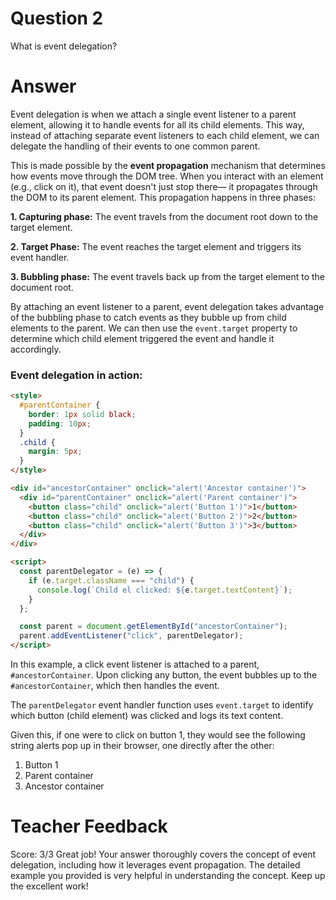 # Question 2

What is event delegation?

# Answer

Event delegation is when we attach a single event listener to a parent element, allowing it to handle events for all its child elements. This way, instead of attaching separate event listeners to each child element, we can delegate the handling of their events to one common parent.

This is made possible by the **event propagation** mechanism that determines how events move through the DOM tree. When you interact with an element (e.g., click on it), that event doesn't just stop there— it propagates through the DOM to its parent element. This propagation happens in three phases:

**1. Capturing phase:** The event travels from the document root down to the target element.

**2. Target Phase:** The event reaches the target element and triggers its event handler.

**3. Bubbling phase:** The event travels back up from the target element to the document root.

By attaching an event listener to a parent, event delegation takes advantage of the bubbling phase to catch events as they bubble up from child elements to the parent. We can then use the `event.target` property to determine which child element triggered the event and handle it accordingly.

### Event delegation in action:

```html
<style>
  #parentContainer {
    border: 1px solid black;
    padding: 10px;
  }
  .child {
    margin: 5px;
  }
</style>

<div id="ancestorContainer" onclick="alert('Ancestor container')">
  <div id="parentContainer" onclick="alert('Parent container')">
    <button class="child" onclick="alert('Button 1')">1</button>
    <button class="child" onclick="alert('Button 2')">2</button>
    <button class="child" onclick="alert('Button 3')">3</button>
  </div>
</div>

<script>
  const parentDelegator = (e) => {
    if (e.target.className === "child") {
      console.log(`Child el clicked: ${e.target.textContent}`);
    }
  };

  const parent = document.getElementById("ancestorContainer");
  parent.addEventListener("click", parentDelegator);
</script>
```

In this example, a click event listener is attached to a parent, `#ancestorContainer`. Upon clicking any button, the event bubbles up to the `#ancestorContainer`, which then handles the event.

The `parentDelegator` event handler function uses `event.target` to identify which button (child element) was clicked and logs its text content.

Given this, if one were to click on button 1, they would see the following string alerts pop up in their browser, one directly after the other:

1. Button 1
2. Parent container
3. Ancestor container

# Teacher Feedback

Score: 3/3
Great job! Your answer thoroughly covers the concept of event delegation, including how it leverages event propagation. The detailed example you provided is very helpful in understanding the concept. Keep up the excellent work!
